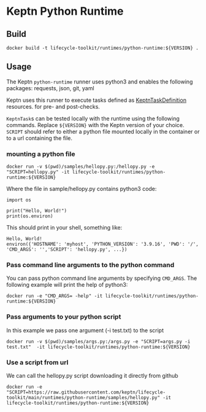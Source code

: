 # Keptn Python Runtime

## Build

```shell
docker build -t lifecycle-toolkit/runtimes/python-runtime:${VERSION} .
```

## Usage

The Keptn `python-runtime` runner uses python3
and enables the following packages: requests, json, git, yaml

Keptn uses this runner to execute tasks defined as
[KeptnTaskDefinition](https://lifecycle.keptn.sh/docs/yaml-crd-ref/taskdefinition/)
resources.
for pre- and post-checks.

`KeptnTask`s can be tested locally with the runtime using the following commands.
Replace `${VERSION}` with the Keptn version of your choice.
`SCRIPT` should refer to either a python file mounted locally in the container or to a url containing the file.

### mounting a python file

```shell
docker run -v $(pwd)/samples/hellopy.py:/hellopy.py -e "SCRIPT=hellopy.py" -it lifecycle-toolkit/runtimes/python-runtime:${VERSION}
```

Where the file in sample/hellopy.py contains python3 code:

```python3
import os

print("Hello, World!")
print(os.environ)
```

This should print in your shell, something like:

```shell
Hello, World!
environ({'HOSTNAME': 'myhost', 'PYTHON_VERSION': '3.9.16', 'PWD': '/', 'CMD_ARGS': '','SCRIPT': 'hellopy.py', ...})
```

### Pass command line arguments to the python command

You can pass python command line arguments by specifying `CMD_ARGS`.
The following example will print the help of python3:

```shell
docker run -e "CMD_ARGS= -help" -it lifecycle-toolkit/runtimes/python-runtime:${VERSION}
```

### Pass arguments to your python script

In this example we pass one argument (-i test.txt) to the script

```shell
docker run -v $(pwd)/samples/args.py:/args.py -e "SCRIPT=args.py -i test.txt"  -it lifecycle-toolkit/runtimes/python-runtime:${VERSION}
```

### Use a script from url

We can call the hellopy.py script downloading it directly from github

```shell
docker run -e "SCRIPT=https://raw.githubusercontent.com/keptn/lifecycle-toolkit/main/runtimes/python-runtime/samples/hellopy.py" -it lifecycle-toolkit/runtimes/python-runtime:${VERSION}
```
